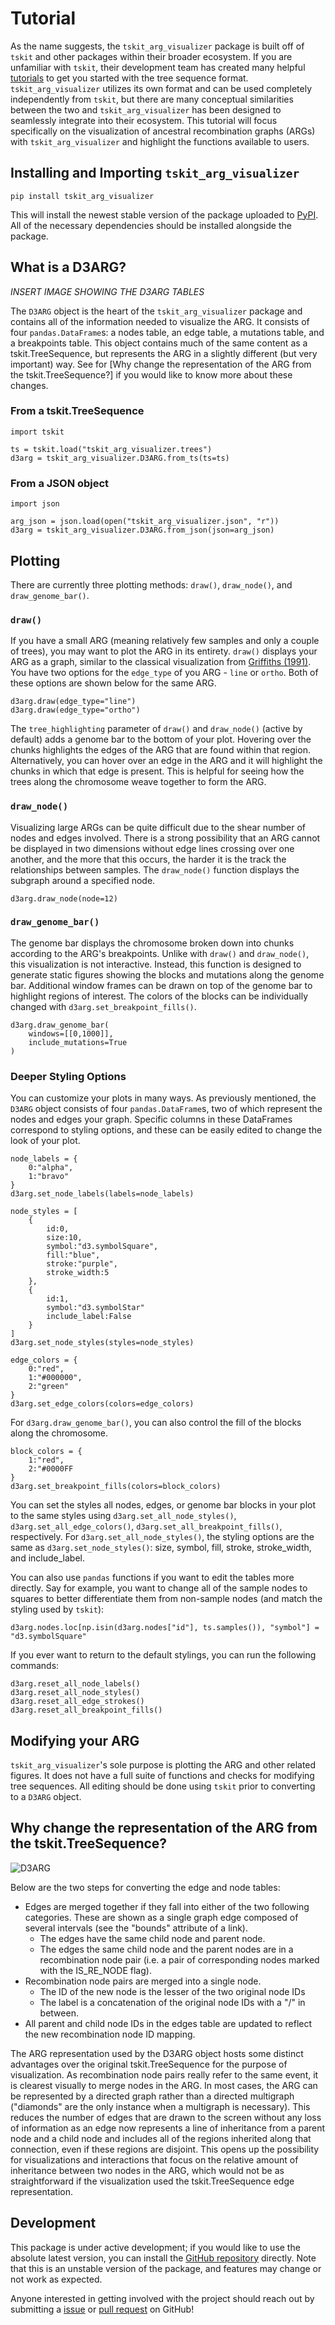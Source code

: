# Tutorial

As the name suggests, the `tskit_arg_visualizer` package is built off of `tskit` and other packages within their broader ecosystem. If you are unfamiliar with `tskit`, their development team has created many helpful [tutorials](https://tskit.dev/tutorials/intro.html) to get you started with the tree sequence format. `tskit_arg_visualizer` utilizes its own format and can be used completely independently from `tskit`, but there are many conceptual similarities between the two and `tskit_arg_visualizer` has been designed to seamlessly integrate into their ecosystem. This tutorial will focus specifically on the visualization of ancestral recombination graphs (ARGs) with `tskit_arg_visualizer` and highlight the functions available to users.


## Installing and Importing `tskit_arg_visualizer`

```
pip install tskit_arg_visualizer
```

This will install the newest stable version of the package uploaded to [PyPI](https://pypi.org/project/tskit-arg-visualizer/). All of the necessary dependencies should be installed alongside the package.


## What is a D3ARG?

*INSERT IMAGE SHOWING THE D3ARG TABLES*

The `D3ARG` object is the heart of the `tskit_arg_visualizer` package and contains all of the information needed to visualize the ARG. It consists of four `pandas.DataFrame`s: a nodes table, an edge table, a mutations table, and a breakpoints table. This object contains much of the same content as a tskit.TreeSequence, but represents the ARG in a slightly different (but very important) way. See for [Why change the representation of the ARG from the tskit.TreeSequence?] if you would like to know more about these changes.

### From a tskit.TreeSequence

```
import tskit

ts = tskit.load("tskit_arg_visualizer.trees")
d3arg = tskit_arg_visualizer.D3ARG.from_ts(ts=ts)
```

### From a JSON object

```
import json

arg_json = json.load(open("tskit_arg_visualizer.json", "r"))
d3arg = tskit_arg_visualizer.D3ARG.from_json(json=arg_json)
```

## Plotting

There are currently three plotting methods: `draw()`, `draw_node()`, and `draw_genome_bar()`.

### `draw()`

If you have a small ARG (meaning relatively few samples and only a couple of trees), you may want to plot the ARG in its entirety. `draw()` displays your ARG as a graph, similar to the classical visualization from [Griffiths (1991)](https://www.jstor.org/stable/4355649). You have two options for the `edge_type` of you ARG - `line` or `ortho`. Both of these options are shown below for the same ARG.

```
d3arg.draw(edge_type="line")
d3arg.draw(edge_type="ortho")
```

The `tree_highlighting` parameter of `draw()` and `draw_node()` (active by default) adds a genome bar to the bottom of your plot. Hovering over the chunks highlights the edges of the ARG that are found within that region. Alternatively, you can hover over an edge in the ARG and it will highlight the chunks in which that edge is present. This is helpful for seeing how the trees along the chromosome weave together to form the ARG.

### `draw_node()`

Visualizing large ARGs can be quite difficult due to the shear number of nodes and edges involved. There is a strong possibility that an ARG cannot be displayed in two dimensions without edge lines crossing over one another, and the more that this occurs, the harder it is the track the relationships between samples. The `draw_node()` function displays the subgraph around a specified node.

```
d3arg.draw_node(node=12)
```

### `draw_genome_bar()`

The genome bar displays the chromosome broken down into chunks according to the ARG's breakpoints. Unlike with `draw()` and `draw_node()`, this visualization is not interactive. Instead, this function is designed to generate static figures showing the blocks and mutations along the genome bar. Additional window frames can be drawn on top of the genome bar to highlight regions of interest. The colors of the blocks can be individually changed with `d3arg.set_breakpoint_fills()`.

```
d3arg.draw_genome_bar(
    windows=[[0,1000]],
    include_mutations=True
)
```

### Deeper Styling Options

You can customize your plots in many ways. As previously mentioned, the `D3ARG` object consists of four `pandas.DataFrame`s, two of which represent the nodes and edges your graph. Specific columns in these DataFrames correspond to styling options, and these can be easily edited to change the look of your plot.

```
node_labels = {
    0:"alpha",
    1:"bravo"
}
d3arg.set_node_labels(labels=node_labels)

node_styles = [
    {
        id:0,
        size:10,
        symbol:"d3.symbolSquare",
        fill:"blue",
        stroke:"purple",
        stroke_width:5
    },
    {
        id:1,
        symbol:"d3.symbolStar"
        include_label:False
    }
]
d3arg.set_node_styles(styles=node_styles)

edge_colors = {
    0:"red",
    1:"#000000",
    2:"green"
}
d3arg.set_edge_colors(colors=edge_colors)
```

For `d3arg.draw_genome_bar()`, you can also control the fill of the blocks along the chromosome.

```
block_colors = {
    1:"red",
    2:"#0000FF
}
d3arg.set_breakpoint_fills(colors=block_colors)
```

You can set the styles all nodes, edges, or genome bar blocks in your plot to the same styles using `d3arg.set_all_node_styles()`, `d3arg.set_all_edge_colors()`, `d3arg.set_all_breakpoint_fills()`, respectively. For `d3arg.set_all_node_styles()`, the styling options are the same as `d3arg.set_node_styles()`: size, symbol, fill, stroke, stroke_width, and include_label.

You can also use `pandas` functions if you want to edit the tables more directly. Say for example, you want to change all of the sample nodes to squares to better differentiate them from non-sample nodes (and match the styling used by `tskit`):

```
d3arg.nodes.loc[np.isin(d3arg.nodes["id"], ts.samples()), "symbol"] = "d3.symbolSquare"
```

If you ever want to return to the default stylings, you can run the following commands:

```
d3arg.reset_all_node_labels()
d3arg.reset_all_node_styles()
d3arg.reset_all_edge_strokes()
d3arg.reset_all_breakpoint_fills()
```

## Modifying your ARG

`tskit_arg_visualizer`'s sole purpose is plotting the ARG and other related figures. It does not have a full suite of functions and checks for modifying tree sequences. All editing should be done using `tskit` prior to converting to a `D3ARG` object.

## Why change the representation of the ARG from the tskit.TreeSequence?

![D3ARG](https://github.com/kitchensjn/tskit_arg_visualizer/assets/40303683/1893c4e7-abaa-40cd-8e5b-1a74240a0535)

Below are the two steps for converting the edge and node tables:

- Edges are merged together if they fall into either of the two following categories. These are shown as a single graph edge composed of several intervals (see the "bounds" attribute of a link).
    - The edges have the same child node and parent node.
    - The edges the same child node and the parent nodes are in a recombination node pair (i.e. a pair of corresponding nodes marked with the IS_RE_NODE flag).
- Recombination node pairs are merged into a single node.
    - The ID of the new node is the lesser of the two original node IDs
    - The label is a concatenation of the original node IDs with a "/" in between.
- All parent and child node IDs in the edges table are updated to reflect the new recombination node ID mapping.

The ARG representation used by the D3ARG object hosts some distinct advantages over the original tskit.TreeSequence for the purpose of visualization. As recombination node pairs really refer to the same event, it is clearest visually to merge nodes in the ARG. In most cases, the ARG can be represented by a directed graph rather than a directed multigraph ("diamonds" are the only instance when a multigraph is necessary). This reduces the number of edges that are drawn to the screen without any loss of information as an edge now represents a line of inheritance from a parent node and a child node and includes all of the regions inherited along that connection, even if these regions are disjoint. This opens up the possibility for visualizations and interactions that focus on the relative amount of inheritance between two nodes in the ARG, which would not be as straightforward if the visualization used the tskit.TreeSequence edge representation.

## Development

This package is under active development; if you would like to use the absolute latest version, you can install the [GitHub repository](https://github.com/kitchensjn/tskit_arg_visualizer) directly. Note that this is an unstable version of the package, and features may change or not work as expected.

Anyone interested in getting involved with the project should reach out by submitting a [issue](https://github.com/kitchensjn/tskit_arg_visualizer/issues) or [pull request](https://github.com/kitchensjn/tskit_arg_visualizer/pulls) on GitHub!